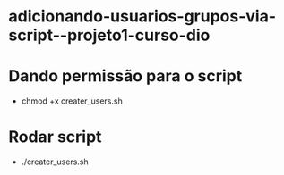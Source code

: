 # adicionando-usuarios-grupos-via-script--projeto1-curso-dio
# Dando permissão para o script
- chmod +x creater_users.sh
# Rodar script
- ./creater_users.sh
